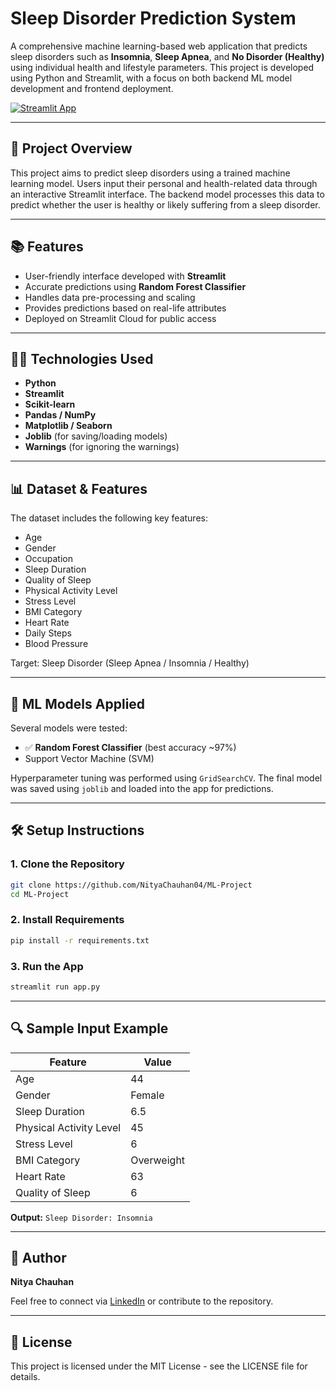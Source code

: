 # Sleep Disorder Prediction System

A comprehensive machine learning-based web application that predicts sleep disorders such as **Insomnia**, **Sleep Apnea**, and **No Disorder (Healthy)** using individual health and lifestyle parameters. This project is developed using Python and Streamlit, with a focus on both backend ML model development and frontend deployment.

[![Streamlit App](https://static.streamlit.io/badges/streamlit_badge_black_white.svg)](https://sleep-disorder-predictor-nityachauhan04.streamlit.app/) 

---

## 🔹 Project Overview

This project aims to predict sleep disorders using a trained machine learning model. Users input their personal and health-related data through an interactive Streamlit interface. The backend model processes this data to predict whether the user is healthy or likely suffering from a sleep disorder.

---

## 📚 Features

- User-friendly interface developed with **Streamlit**
- Accurate predictions using **Random Forest Classifier**
- Handles data pre-processing and scaling
- Provides predictions based on real-life attributes
- Deployed on Streamlit Cloud for public access

---

## 🧑‍💼 Technologies Used

- **Python**
- **Streamlit**
- **Scikit-learn**
- **Pandas / NumPy**
- **Matplotlib / Seaborn** 
- **Joblib** (for saving/loading models)
- **Warnings** (for ignoring the warnings)
---

## 📊 Dataset & Features

The dataset includes the following key features:

- Age
- Gender
- Occupation
- Sleep Duration
- Quality of Sleep
- Physical Activity Level
- Stress Level
- BMI Category
- Heart Rate
- Daily Steps
- Blood Pressure

Target: Sleep Disorder (Sleep Apnea / Insomnia / Healthy)

---

## 🔢 ML Models Applied

Several models were tested:

- ✅ **Random Forest Classifier** (best accuracy \~97%)
- Support Vector Machine (SVM)

Hyperparameter tuning was performed using `GridSearchCV`. The final model was saved using `joblib` and loaded into the app for predictions.

---
## 🛠️ Setup Instructions

### 1. Clone the Repository

```bash
git clone https://github.com/NityaChauhan04/ML-Project
cd ML-Project
```

### 2. Install Requirements

```bash
pip install -r requirements.txt
```

### 3. Run the App

```bash
streamlit run app.py
```

---

## 🔍 Sample Input Example

| Feature           | Value      |
| ----------------- | ---------- |
| Age               | 44         |
| Gender            | Female       |
| Sleep Duration    | 6.5          |
| Physical Activity Level | 45         |
| Stress Level      | 6          |
| BMI Category      | Overweight |
| Heart Rate        | 63         |
|Quality of Sleep   | 6    |

**Output:** `Sleep Disorder: Insomnia`

---

## 👤 Author

**Nitya Chauhan**

Feel free to connect via [LinkedIn](https://www.linkedin.com/in/nitya-chauhan-37033131b/) or contribute to the repository.

---

## 📜 License

This project is licensed under the MIT License - see the LICENSE file for details.


